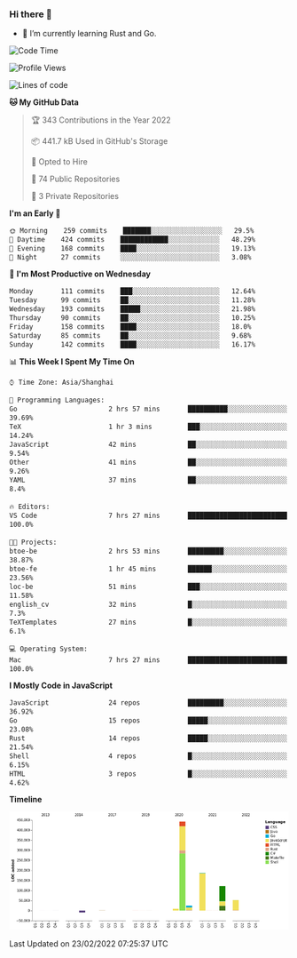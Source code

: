 ### Hi there 👋

- 🌱 I’m currently learning Rust and Go.

<!--START_SECTION:waka-->
![Code Time](http://img.shields.io/badge/Code%20Time-251%20hrs%2059%20mins-blue)

![Profile Views](http://img.shields.io/badge/Profile%20Views-0-blue)

![Lines of code](https://img.shields.io/badge/From%20Hello%20World%20I%27ve%20Written-834%20Thousand%20lines%20of%20code-blue)

**🐱 My GitHub Data** 

> 🏆 343 Contributions in the Year 2022
 > 
> 📦 441.7 kB Used in GitHub's Storage 
 > 
> 💼 Opted to Hire
 > 
> 📜 74 Public Repositories 
 > 
> 🔑 3 Private Repositories  
 > 
**I'm an Early 🐤** 

```text
🌞 Morning    259 commits    ███████░░░░░░░░░░░░░░░░░░   29.5% 
🌆 Daytime    424 commits    ████████████░░░░░░░░░░░░░   48.29% 
🌃 Evening    168 commits    ████░░░░░░░░░░░░░░░░░░░░░   19.13% 
🌙 Night      27 commits     ░░░░░░░░░░░░░░░░░░░░░░░░░   3.08%

```
📅 **I'm Most Productive on Wednesday** 

```text
Monday       111 commits    ███░░░░░░░░░░░░░░░░░░░░░░   12.64% 
Tuesday      99 commits     ██░░░░░░░░░░░░░░░░░░░░░░░   11.28% 
Wednesday    193 commits    █████░░░░░░░░░░░░░░░░░░░░   21.98% 
Thursday     90 commits     ██░░░░░░░░░░░░░░░░░░░░░░░   10.25% 
Friday       158 commits    ████░░░░░░░░░░░░░░░░░░░░░   18.0% 
Saturday     85 commits     ██░░░░░░░░░░░░░░░░░░░░░░░   9.68% 
Sunday       142 commits    ████░░░░░░░░░░░░░░░░░░░░░   16.17%

```


📊 **This Week I Spent My Time On** 

```text
⌚︎ Time Zone: Asia/Shanghai

💬 Programming Languages: 
Go                       2 hrs 57 mins       ██████████░░░░░░░░░░░░░░░   39.69% 
TeX                      1 hr 3 mins         ███░░░░░░░░░░░░░░░░░░░░░░   14.24% 
JavaScript               42 mins             ██░░░░░░░░░░░░░░░░░░░░░░░   9.54% 
Other                    41 mins             ██░░░░░░░░░░░░░░░░░░░░░░░   9.26% 
YAML                     37 mins             ██░░░░░░░░░░░░░░░░░░░░░░░   8.4%

🔥 Editors: 
VS Code                  7 hrs 27 mins       █████████████████████████   100.0%

🐱‍💻 Projects: 
btoe-be                  2 hrs 53 mins       █████████░░░░░░░░░░░░░░░░   38.87% 
btoe-fe                  1 hr 45 mins        ██████░░░░░░░░░░░░░░░░░░░   23.56% 
loc-be                   51 mins             ███░░░░░░░░░░░░░░░░░░░░░░   11.58% 
english_cv               32 mins             █░░░░░░░░░░░░░░░░░░░░░░░░   7.3% 
TeXTemplates             27 mins             █░░░░░░░░░░░░░░░░░░░░░░░░   6.1%

💻 Operating System: 
Mac                      7 hrs 27 mins       █████████████████████████   100.0%

```

**I Mostly Code in JavaScript** 

```text
JavaScript               24 repos            █████████░░░░░░░░░░░░░░░░   36.92% 
Go                       15 repos            █████░░░░░░░░░░░░░░░░░░░░   23.08% 
Rust                     14 repos            █████░░░░░░░░░░░░░░░░░░░░   21.54% 
Shell                    4 repos             █░░░░░░░░░░░░░░░░░░░░░░░░   6.15% 
HTML                     3 repos             █░░░░░░░░░░░░░░░░░░░░░░░░   4.62%

```


**Timeline**

![Chart not found](https://raw.githubusercontent.com/elton/elton/main/charts/bar_graph.png) 


 Last Updated on 23/02/2022 07:25:37 UTC
<!--END_SECTION:waka-->

<!--
**elton/elton** is a ✨ _special_ ✨ repository because its `README.md` (this file) appears on your GitHub profile.

Here are some ideas to get you started:

- 🔭 I’m currently working on ...
- 🌱 I’m currently learning ...
- 👯 I’m looking to collaborate on ...
- 🤔 I’m looking for help with ...
- 💬 Ask me about ...
- 📫 How to reach me: ...
- 😄 Pronouns: ...
- ⚡ Fun fact: ...
-->
